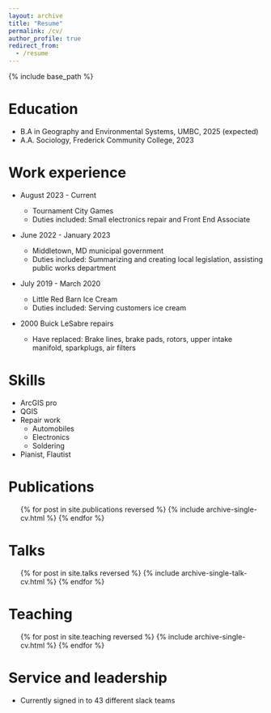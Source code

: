 ```yaml
---
layout: archive
title: "Resume"
permalink: /cv/
author_profile: true
redirect_from:
  - /resume
---
```


{% include base_path %}

Education
======
* B.A in Geography and Environmental Systems, UMBC, 2025 (expected)
* A.A. Sociology, Frederick Community College, 2023

Work experience
======
* August 2023 - Current
  * Tournament City Games
  * Duties included: Small electronics repair and Front End Associate

* June 2022 - January 2023
  * Middletown, MD municipal government
  * Duties included: Summarizing and creating local legislation, assisting public works department

* July 2019 - March 2020
  * Little Red Barn Ice Cream
  * Duties included: Serving customers ice cream

* 2000 Buick LeSabre repairs
  * Have replaced: Brake lines, brake pads, rotors, upper intake manifold, sparkplugs, air filters

  
Skills
======
* ArcGIS pro
* QGIS
* Repair work
  * Automobiles
  * Electronics
  * Soldering
* Pianist, Flautist

Publications
======
  <ul>{% for post in site.publications reversed %}
    {% include archive-single-cv.html %}
  {% endfor %}</ul>
  
Talks
======
  <ul>{% for post in site.talks reversed %}
    {% include archive-single-talk-cv.html  %}
  {% endfor %}</ul>
  
Teaching
======
  <ul>{% for post in site.teaching reversed %}
    {% include archive-single-cv.html %}
  {% endfor %}</ul>
  
Service and leadership
======
* Currently signed in to 43 different slack teams

